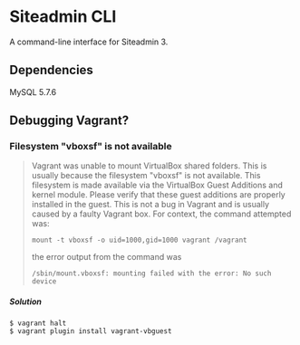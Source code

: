 # Siteadmin CLI

A command-line interface for Siteadmin 3.

## Dependencies
 MySQL 5.7.6

## Debugging Vagrant?

### Filesystem "vboxsf" is not available
> Vagrant was unable to mount VirtualBox shared folders. This is usually because the filesystem "vboxsf" is not available. This filesystem is made available via the VirtualBox Guest Additions  and kernel module. Please verify that these guest additions are properly installed in the guest. This is not a bug in Vagrant and is usually caused by a faulty Vagrant box. For context, the command attempted was:
>
>     mount -t vboxsf -o uid=1000,gid=1000 vagrant /vagrant
>
> the error output from the command was
>
>     /sbin/mount.vboxsf: mounting failed with the error: No such device

##### Solution

    $ vagrant halt
    $ vagrant plugin install vagrant-vbguest